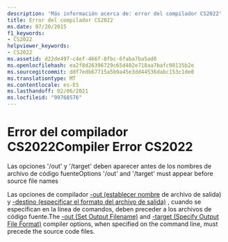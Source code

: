 ```yaml
---
description: 'Más información acerca de: error del compilador CS2022'
title: Error del compilador CS2022
ms.date: 07/20/2015
f1_keywords:
- CS2022
helpviewer_keywords:
- CS2022
ms.assetid: d22de497-c4ef-466f-8fbc-6faba7ba5ad0
ms.openlocfilehash: ea2f8d26396729c65d402e718aa7bafc98135b2e
ms.sourcegitcommit: ddf7edb67715a5b9a45e3dd44536dabc153c1de0
ms.translationtype: MT
ms.contentlocale: es-ES
ms.lasthandoff: 02/06/2021
ms.locfileid: "99768576"
---
```

# <a name="compiler-error-cs2022"></a><span data-ttu-id="8365a-103">Error del compilador CS2022</span><span class="sxs-lookup"><span data-stu-id="8365a-103">Compiler Error CS2022</span></span>

<span data-ttu-id="8365a-104">Las opciones '/out' y '/target' deben aparecer antes de los nombres de archivo de código fuente</span><span class="sxs-lookup"><span data-stu-id="8365a-104">Options '/out' and '/target' must appear before source file names</span></span>  
  
 <span data-ttu-id="8365a-105">Las opciones de compilador [-out (establecer nombre](../language-reference/compiler-options/out-compiler-option.md) de archivo de salida) y [-destino (especificar el formato del archivo de salida)](../language-reference/compiler-options/target-compiler-option.md) , cuando se especifican en la línea de comandos, deben preceder a los archivos de código fuente.</span><span class="sxs-lookup"><span data-stu-id="8365a-105">The [-out (Set Output Filename)](../language-reference/compiler-options/out-compiler-option.md) and [-target (Specify Output File Format)](../language-reference/compiler-options/target-compiler-option.md) compiler options, when specified on the command line, must precede the source code files.</span></span>
